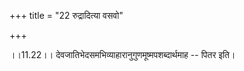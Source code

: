 +++
title = "22 रुद्रादित्या वसवो"

+++
  
  
।।11.22।। देवजातिभेदसमभिव्याहारानुगुणमूष्मपशब्दार्थमाह -- पितर इति।  
  
